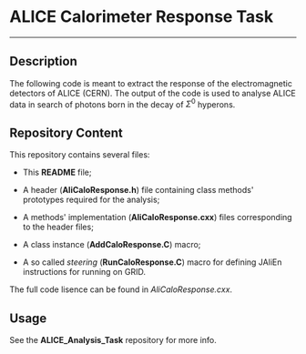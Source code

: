 # ALICE Calorimeter Response Task

---

## Description

The following code is meant to extract the response of the electromagnetic detectors of ALICE (CERN). The output of the code is used to analyse ALICE data in search of photons born in the decay of $\Sigma^0$ hyperons.
    
## Repository Content
    
This repository contains several files:
    
- This **README** file;
    
- A header (**AliCaloResponse.h**) file containing class methods' prototypes required for the analysis;
    
- A methods' implementation (**AliCaloResponse.cxx**) files corresponding to the header files;
    
- A class instance (**AddCaloResponse.C**) macro;
    
- A so called *steering* (**RunCaloResponse.C**) macro for defining JAliEn instructions for running on GRID.

The full code lisence can be found in *AliCaloResponse.cxx*.


## Usage

See the **ALICE_Analysis_Task** repository for more info.